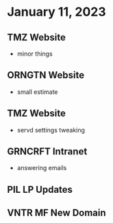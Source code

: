 # January 11, 2023

## TMZ Website
- minor things

## ORNGTN Website
- small estimate

## TMZ Website
- servd settings tweaking

## GRNCRFT Intranet
- answering emails

## PIL LP Updates

## VNTR MF New Domain